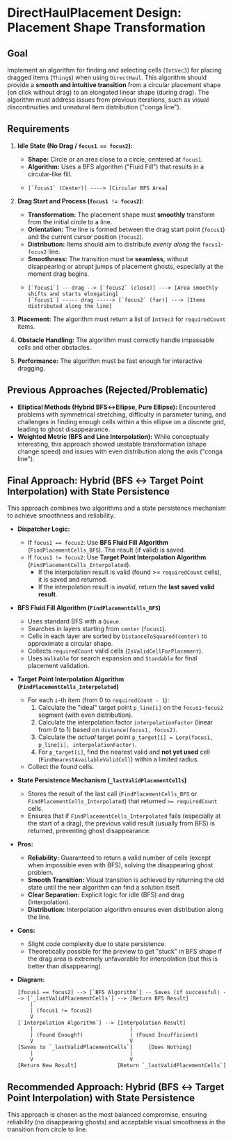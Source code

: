 # DirectHaulPlacement Design: Placement Shape Transformation

## Goal

Implement an algorithm for finding and selecting cells (`IntVec3`) for placing dragged items (`Thing`s) when using `DirectHaul`. This algorithm should provide a **smooth and intuitive transition** from a circular placement shape (on click without drag) to an elongated linear shape (during drag). The algorithm must address issues from previous iterations, such as visual discontinuities and unnatural item distribution ("conga line").

## Requirements

1.  **Idle State (No Drag / `focus1 == focus2`):**
    *   **Shape:** Circle or an area close to a circle, centered at `focus1`.
    *   **Algorithm:** Uses a BFS algorithm ("Fluid Fill") that results in a circular-like fill.
    *   ```ASCII
        [`focus1` (Center)] ----> [Circular BFS Area]
        ```

2.  **Drag Start and Process (`focus1 != focus2`):**
    *   **Transformation:** The placement shape must **smoothly** transform from the initial circle to a line.
    *   **Orientation:** The line is formed between the drag start point (`focus1`) and the current cursor position (`focus2`).
    *   **Distribution:** Items should aim to distribute *evenly along* the `focus1`-`focus2` line.
    *   **Smoothness:** The transition must be **seamless**, without disappearing or abrupt jumps of placement ghosts, especially at the moment drag begins.
    *   ```ASCII
        [`focus1`] -- drag --> [`focus2` (close)] ---> [Area smoothly shifts and starts elongating]
        [`focus1`] ----- drag -----> [`focus2` (far)] ---> [Items distributed along the line]
        ```

3.  **Placement:** The algorithm must return a list of `IntVec3` for `requiredCount` items.

4.  **Obstacle Handling:** The algorithm must correctly handle impassable cells and other obstacles.

5.  **Performance:** The algorithm must be fast enough for interactive dragging.

## Previous Approaches (Rejected/Problematic)

*   **Elliptical Methods (Hybrid BFS↔Ellipse, Pure Ellipse):** Encountered problems with symmetrical stretching, difficulty in parameter tuning, and challenges in finding enough cells within a thin ellipse on a discrete grid, leading to ghost disappearance.
*   **Weighted Metric (BFS and Line Interpolation):** While conceptually interesting, this approach showed unstable transformation (shape change speed) and issues with even distribution along the axis ("conga line").

## Final Approach: Hybrid (BFS ↔ Target Point Interpolation) with State Persistence

This approach combines two algorithms and a state persistence mechanism to achieve smoothness and reliability.

*   **Dispatcher Logic:**
    *   If `focus1 == focus2`: Use **BFS Fluid Fill Algorithm** (`FindPlacementCells_BFS`). The result (if valid) is saved.
    *   If `focus1 != focus2`: Use **Target Point Interpolation Algorithm** (`FindPlacementCells_Interpolated`).
        *   If the interpolation result is valid (found >= `requiredCount` cells), it is saved and returned.
        *   If the interpolation result is *invalid*, return the **last saved valid result**.

*   **BFS Fluid Fill Algorithm (`FindPlacementCells_BFS`)**
    *   Uses standard BFS with a `Queue`.
    *   Searches in layers starting from `center` (`focus1`).
    *   Cells in each layer are sorted by `DistanceToSquared(center)` to approximate a circular shape.
    *   Collects `requiredCount` valid cells (`IsValidCellForPlacement`).
    *   Uses `Walkable` for search expansion and `Standable` for final placement validation.

*   **Target Point Interpolation Algorithm (`FindPlacementCells_Interpolated`)**
    *   For each `i`-th item (from 0 to `requiredCount - 1`):
        1.  Calculate the "ideal" target point `p_line[i]` on the `focus1`-`focus2` segment (with even distribution).
        2.  Calculate the interpolation factor `interpolationFactor` (linear from 0 to 1) based on `distance(focus1, focus2)`.
        3.  Calculate the *actual* target point `p_target[i] = Lerp(focus1, p_line[i], interpolationFactor)`.
        4.  For `p_target[i]`, find the nearest valid and **not yet used** cell (`FindNearestAvailableValidCell`) within a limited radius.
    *   Collect the found cells.

*   **State Persistence Mechanism (`_lastValidPlacementCells`)**
    *   Stores the result of the last call (`FindPlacementCells_BFS` or `FindPlacementCells_Interpolated`) that returned `>= requiredCount` cells.
    *   Ensures that if `FindPlacementCells_Interpolated` fails (especially at the start of a drag), the previous valid result (usually from BFS) is returned, preventing ghost disappearance.

*   **Pros:**
    *   **Reliability:** Guaranteed to return a valid number of cells (except when impossible even with BFS), solving the disappearing ghost problem.
    *   **Smooth Transition:** Visual transition is achieved by returning the old state until the new algorithm can find a solution itself.
    *   **Clear Separation:** Explicit logic for idle (BFS) and drag (Interpolation).
    *   **Distribution:** Interpolation algorithm ensures even distribution along the line.
*   **Cons:**
    *   Slight code complexity due to state persistence.
    *   Theoretically possible for the preview to get "stuck" in BFS shape if the drag area is extremely unfavorable for interpolation (but this is better than disappearing).
*   **Diagram:**
    ```ASCII
    [focus1 == focus2] --> [`BFS Algorithm`] -- Saves (if successful) --> [`_lastValidPlacementCells`] --> [Return BFS Result]
        |
        | (focus1 != focus2)
        V
    [`Interpolation Algorithm`] --> [Interpolation Result]
        |                               |
        | (Found Enough?)               | (Found Insufficient)
        V                               V
    [Saves to `_lastValidPlacementCells`]     [Does Nothing]
        |                               |
        V                               V
    [Return New Result]             [Return `_lastValidPlacementCells`]
    ```

## Recommended Approach: Hybrid (BFS ↔ Target Point Interpolation) with State Persistence

This approach is chosen as the most balanced compromise, ensuring reliability (no disappearing ghosts) and acceptable visual smoothness in the transition from circle to line.

